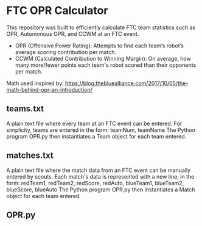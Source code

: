 # FTC OPR Calculator
This repository was built to efficiently calculate FTC team statistics such as OPR, Autonomous OPR, and CCWM at an FTC event.

 * OPR (Offensive Power Rating): Attempts to find each team’s robot’s average scoring contribution per match.
 * CCWM (Calculated Contribution to Winning Margin): On average, how many more/fewer points each team's robot scored than their opponents per match.

Math used inspired by: https://blog.thebluealliance.com/2017/10/05/the-math-behind-opr-an-introduction/

## teams.txt
A plain text file where every team at an FTC event can be entered. For simplicity, teams are entered in the form:
  teamNum, teamName
The Python program OPR.py then instantiates a Team object for each team entered.

## matches.txt
A plain text file where the match data from an FTC event can be manually entered by scouts. Each match's data is 
represented with a new line, in the form:
  redTeam1, redTeam2, redScore, redAuto, blueTeam1, blueTeam2, blueScore, blueAuto
The Python program OPR.py then instantiates a Match object for each team entered.

## OPR.py
